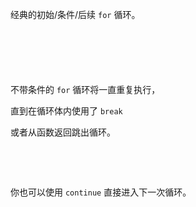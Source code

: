经典的初始/条件/后续 `for` 循环。

<div style="min-height: 24px;"></div>

<div style="min-height: 24px;"></div>

<div style="min-height: 24px;"></div>

不带条件的 `for` 循环将一直重复执行，

直到在循环体内使用了 `break`

或者从函数返回跳出循环。

<div style="min-height: 24px;"></div>

<div style="min-height: 24px;"></div>

你也可以使用 `continue` 直接进入下一次循环。

<div style="min-height: 24px;"></div>

<div style="min-height: 24px;"></div>

<div style="min-height: 24px;"></div>

<div style="min-height: 24px;"></div>

<div style="min-height: 24px;"></div>

<div style="min-height: 24px;"></div>

